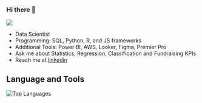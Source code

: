 ### Hi there 👋

![](https://komarev.com/ghpvc/?username=Dpakkk&color=green)

- Data Scientist
- Programming: SQL, Python, R, and JS frameworks
- Additional Tools: Power BI, AWS, Looker, Figma, Premier Pro
- Ask me about Statistics, Regression, Classification and Fundraising KPIs
- Reach me at [linkedin](https://www.linkedin.com/in/bikpo/)


## **Language and Tools**

![Top Languages](https://github-readme-stats.vercel.app/api/top-langs/?username=Dpakkk&theme=graywhite)
